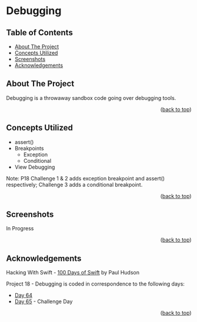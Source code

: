# Debugging


<!-- Table of Contents -->
## Table of Contents
* [About The Project](#about-the-project)
* [Concepts Utilized](#concepts-utilized)
* [Screenshots](#screenshots)
* [Acknowledgements](#acknowledgements)


<!-- ABOUT THE PROJECT -->
## About The Project

Debugging is a throwaway sandbox code going over debugging tools.

<p align="right">(<a href="#top">back to top</a>)</p>


<!-- CONCEPTS UTILIZED -->
## Concepts Utilized
* assert()
* Breakpoints
    <ul>
      <li>Exception</li>
      <li>Conditional</li>
    </ul>
* View Debugging

Note: P18 Challenge 1 & 2 adds exception breakpoint and assert() respectively; Challenge 3 adds a conditional breakpoint.

<p align="right">(<a href="#top">back to top</a>)</p>


<!-- SCREENSHOTS -->
## Screenshots
In Progress

<p align="right">(<a href="#top">back to top</a>)</p>


<!-- ACKNOWLEDGEMENTS -->
## Acknowledgements
Hacking With Swift - [100 Days of Swift] by Paul Hudson

Project 18 - Debugging is coded in correspondence to the following days:
* [Day 64]
* [Day 65] - Challenge Day

<p align="right">(<a href="#top">back to top</a>)</p>



<!-- MARKDOWN LINKS & IMAGES -->
<!-- https://www.markdownguide.org/basic-syntax/#reference-style-links -->
[100 Days of Swift]: https://www.hackingwithswift.com/100 (100 Days of Swift)
[Day 64]: https://www.hackingwithswift.com/100/64
[Day 65]: https://www.hackingwithswift.com/100/65
